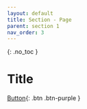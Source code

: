 ```yaml
---
layout: default
title: Section - Page
parent: section 1
nav_order: 3
---
```


{: .no_toc }

# Title

[Button](){: .btn .btn-purple } 